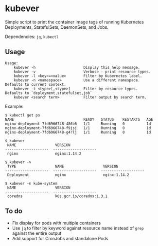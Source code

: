 # kubever
Simple script to print the container image tags of running Kubernetes Deployments, StatefulSets, DaemonSets, and Jobs.

Dependencies: `jq`, `kubectl`

## Usage
```
Usage:
    kubever -h                      Display this help message.
    kubever -v                      Verbose - print resource types.
    kubever -l <key>=<value>        Filter by Kubernetes label.
    kubever -n <namespace>          Use a different namespace.  Defaults to current context.
    kubever -t <type>[,<type>]      Filter by resource types.  Defaults to `deployment,statefulset,job`
    kubever <search term>           Filter output by search term.
```

Example:
```
$ kubectl get po
NAME                                READY   STATUS    RESTARTS   AGE
nginx-deployment-7fd6966748-486b6   1/1     Running   0          1d
nginx-deployment-7fd6966748-f9jsj   1/1     Running   0          1d
nginx-deployment-7fd6966748-g4rlj   1/1     Running   0          1d

$ kubever
 NAME                  VERSION
--------------------  --------------------
 nginx                 nginx:1.14.2 

$ kubever -v
 TYPE                  NAME                  VERSION
--------------------  --------------------  --------------------
 Deployment            nginx                 nginx:1.14.2

$ kubever -n kube-system
 NAME                  VERSION
--------------------  --------------------
 coredns               k8s.gcr.io/coredns:1.3.1
```

## To do
- Fix display for pods with multiple containers
- Use `jq` to filter by keyword against resource name instead of `grep` against the entire output
- Add support for CronJobs and standalone Pods
